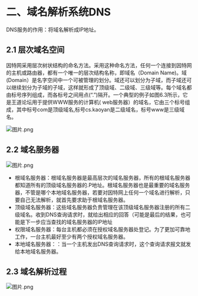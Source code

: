 # 二、域名解析系统DNS

DNS服务的作用：将域名解析成IP地址。

## 2.1 层次域名空间

因特网采用层次树状结构的命名方法。采用这种命名方法，任何一个连接到因特网的主机或路由器，都有一个唯一的层次结构名称，即域名（Domain Name)。域(Domain）是名字空间中一个可被管理的划分。域还可以划分为子域，而子域还可以继续划分为子域的子域，这样就形成了顶级域、二级域、三级域等。每个域名都由标号序列组成，而各标号之间用点(“.”)隔开。一个典型的例子如图6.3所示，它是王道论坛用于提供WWW服务的计算机( web服务器）的域名，它由三个标号组成，其中标号com是顶级域名,标号cs.kaoyan是二级域名，标号www是三级域名。

![图片.png](https://upload-images.jianshu.io/upload_images/26868451-84195c98cbc110b2.png?imageMogr2/auto-orient/strip%7CimageView2/2/w/1240)

## 2.2 域名服务器

![图片.png](https://upload-images.jianshu.io/upload_images/26868451-0bdba8b4ebd29cd6.png?imageMogr2/auto-orient/strip%7CimageView2/2/w/1240)

- 根域名服务器：根域名服务器是最高层次的域名服务器，所有的根域名服务器都知道所有的顶级域名服务器的.P地址。根域名服务器也是最重要的域名服务器，不管是哪个本地域名服务器，若要对因特网上任何一个域名进行解析，只要自己无法解析，就首先要求助于根域名服务器。
- 顶级域名服务器：这些域名服务器负贵管理在该顶级域名服务器注册的所有二级域名。收到DNS查询请求时，就给出相应的回答（可能是最后的结果，也可能是下一步应当查找的域名服务器的IP地址
- 权限域名服务器：每台主机都必须在授权域名服务器处登记。为了更加可靠地工作，一台主机最好至少有两个授权域名服务器。
- 本地域名服务器：：当一个主机发出DNS查询请求时，这个查询请求报文就发给本地域名服务器。

## 2.3 域名解析过程

![图片.png](https://upload-images.jianshu.io/upload_images/26868451-bf29a59ff5d13964.png?imageMogr2/auto-orient/strip%7CimageView2/2/w/1240)

# 
